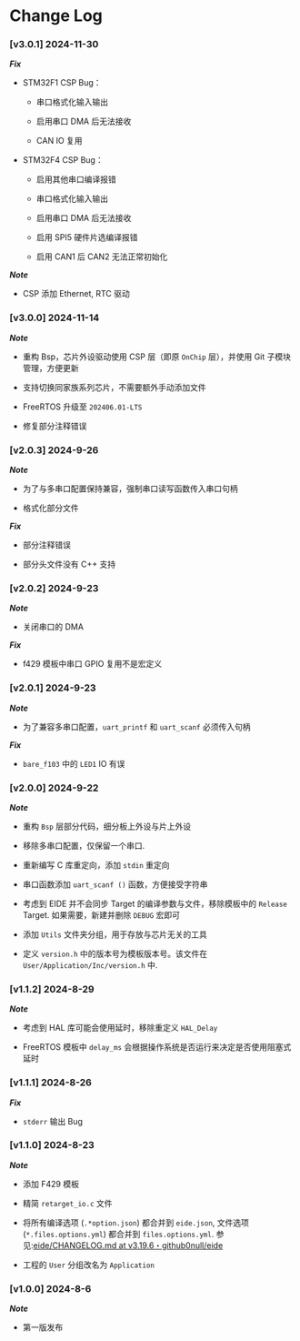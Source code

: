 # Change Log

### [v3.0.1] 2024-11-30

***Fix***

- STM32F1 CSP Bug：
 
  - 串口格式化输入输出
  
  - 启用串口 DMA 后无法接收

  - CAN IO 复用

- STM32F4 CSP Bug：
  
  - 启用其他串口编译报错

  - 串口格式化输入输出
  
  - 启用串口 DMA 后无法接收

  - 启用 SPI5 硬件片选编译报错

  - 启用 CAN1 后 CAN2 无法正常初始化

***Note***

- CSP 添加 Ethernet, RTC 驱动

### [v3.0.0] 2024-11-14

***Note***

- 重构 Bsp，芯片外设驱动使用 CSP 层（即原 `OnChip` 层），并使用 Git 子模块管理，方便更新

- 支持切换同家族系列芯片，不需要额外手动添加文件

- FreeRTOS 升级至 `202406.01-LTS`

- 修复部分注释错误

### [v2.0.3] 2024-9-26

***Note***

- 为了与多串口配置保持兼容，强制串口读写函数传入串口句柄

- 格式化部分文件

***Fix***

- 部分注释错误

- 部分头文件没有 C++ 支持

### [v2.0.2] 2024-9-23

***Note***

- 关闭串口的 DMA

***Fix***

- f429 模板中串口 GPIO 复用不是宏定义

### [v2.0.1] 2024-9-23

***Note***

- 为了兼容多串口配置，`uart_printf` 和 `uart_scanf` 必须传入句柄

***Fix***

- `bare_f103` 中的 `LED1` IO 有误

### [v2.0.0] 2024-9-22

***Note***

- 重构 `Bsp` 层部分代码，细分板上外设与片上外设

- 移除多串口配置，仅保留一个串口. 

- 重新编写 C 库重定向，添加 `stdin` 重定向

- 串口函数添加 `uart_scanf ()` 函数，方便接受字符串

- 考虑到 EIDE 并不会同步 Target 的编译参数与文件，移除模板中的 `Release` Target. 如果需要，新建并删除 `DEBUG` 宏即可

- 添加 `Utils` 文件夹分组，用于存放与芯片无关的工具

- 定义 `version.h` 中的版本号为模板版本号。该文件在 `User/Application/Inc/version.h` 中. 

### [v1.1.2] 2024-8-29

***Note***

- 考虑到 HAL 库可能会使用延时，移除重定义 `HAL_Delay`

- FreeRTOS 模板中 `delay_ms` 会根据操作系统是否运行来决定是否使用阻塞式延时

### [v1.1.1] 2024-8-26

***Fix***

- `stderr` 输出 Bug

### [v1.1.0] 2024-8-23

***Note***

- 添加 F429 模板

- 精简 `retarget_io.c` 文件

- 将所有编译选项 (`.*option.json`) 都合并到 `eide.json`, 文件选项 (`*.files.options.yml`) 都合并到 `files.options.yml`. 参见:[eide/CHANGELOG.md at v3.19.6・github0null/eide](https://github.com/github0null/eide/blob/v3.19.6/CHANGELOG.md)

- 工程的 `User` 分组改名为 `Application`

### [v1.0.0] 2024-8-6

***Note***

- 第一版发布
